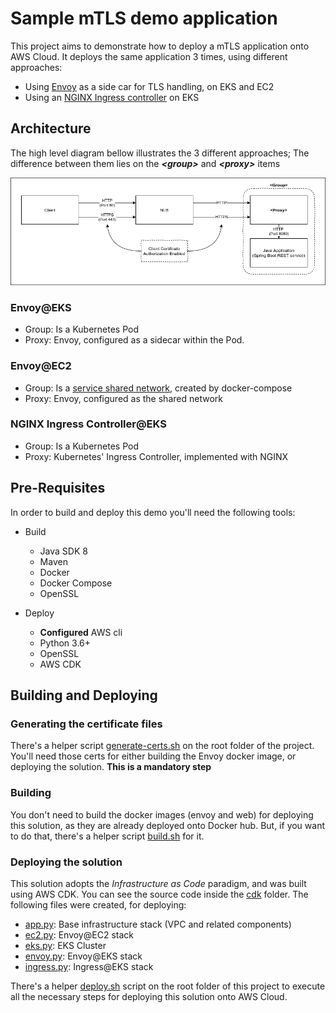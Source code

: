 # Sample mTLS demo application

This project aims to demonstrate how to deploy a mTLS application onto AWS Cloud. It deploys the same application 3 times, using different approaches:

- Using [Envoy](https://www.envoyproxy.io) as a side car for TLS handling, on EKS and EC2
- Using an [NGINX Ingress controller](https://github.com/kubernetes/ingress-nginx) on EKS

## Architecture

The high level diagram bellow illustrates the 3 different approaches; The difference between them lies on the ***&lt;group&gt;***  and ***&lt;proxy&gt;*** items

![Application Architecture](static/architecture.png)

### Envoy@EKS
- Group: Is a Kubernetes Pod
- Proxy: Envoy, configured as a sidecar within the Pod. 

### Envoy@EC2
- Group: Is a [service shared network](https://docs.docker.com/compose/compose-file/#network_mode), created by docker-compose
- Proxy: Envoy, configured as the shared network 

### NGINX Ingress Controller@EKS
- Group: Is a Kubernetes Pod
- Proxy: Kubernetes' Ingress Controller, implemented with NGINX

## Pre-Requisites
In order to build and deploy this demo you'll need the following tools:

- Build
	- Java SDK 8
	- Maven
	- Docker
	- Docker Compose
	- OpenSSL  

- Deploy
	- **Configured** AWS cli
	- Python 3.6+
	- OpenSSL
	- AWS CDK

## Building and Deploying

### Generating the certificate files

There's a helper script [generate-certs.sh](generate-certs.sh) on the root folder of the project. You'll need those certs for either building the Envoy docker image, or deploying the solution. **This is a mandatory step**
&nbsp;  


### Building
You don't need to build the docker images (envoy and web) for deploying this solution, as they are already deployed onto Docker hub. But, if you want to do that, there's a helper script [build.sh](build.sh) for it. 


### Deploying the solution

This solution adopts the *Infrastructure as Code* paradigm, and was built using AWS CDK. You can see the source code inside the [cdk](cdk) folder. The following files were created, for deploying:

- [app.py](cdk/app.py): Base infrastructure stack (VPC and related components)
- [ec2.py](cdk/ec2.py): Envoy@EC2 stack
- [eks.py](cdk/eks.py): EKS Cluster
- [envoy.py](cdk/envoy.py): Envoy@EKS stack
- [ingress.py](cdk/ingres.py): Ingress@EKS stack

There's a helper [deploy.sh](deploy.sh) script on the root folder of this project to execute all the necessary steps for deploying this solution onto AWS Cloud. 